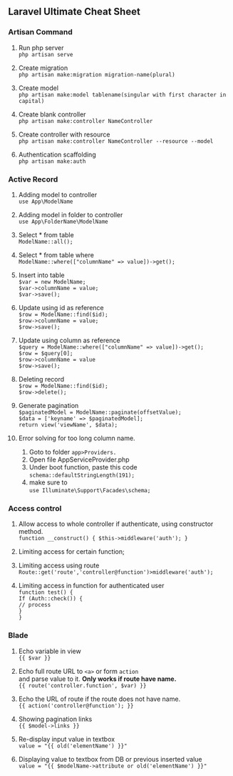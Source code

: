 ## Laravel Ultimate Cheat Sheet ##
### Artisan Command ###
 1. Run php server <br>
 `php artisan serve`
 
 2. Create migration <br>
`php artisan make:migration migration-name(plural)` 
 
 3. Create model <br>
`php artisan make:model tablename(singular with first character in capital)`
 
 4. Create blank controller <br>
`php artisan make:controller NameController`
 
 5. Create controller with resource <br>
`php artisan make:controller NameController --resource --model`

 6. Authentication scaffolding <br>
`php artisan make:auth`

### Active Record ###

 1. Adding model to controller <br>
 `use App\ModelName`
 
 2. Adding model in folder to controller<br>
 `use App\FolderName\ModelName`
 
 3. Select * from table <br>
 `ModelName::all();`
 
 4. Select * from table where <br>
 `ModelName::where(["columnName" => value])->get();`
 
 5. Insert into table <br>
 `$var = new ModelName;` <br>
 `$var->columnName = value;` <br>
 `$var->save();` <br>
 
 6. Update using id as reference <br>
 `$row = ModelName::find($id);` <br>
 `$row->columnName = value;` <br>
 `$row->save();`<br>
 
 7. Update using column as reference <br>
 `$query = ModelName::where(["columnName" => value])->get();` <br>
`$row = $query[0];` <br>
`$row->columnName = value` <br>
`$row->save();`<br>

 8. Deleting record <br>
 `$row = ModelName::find($id);` <br>
 `$row->delete();`<br>
 
 9. Generate pagination <br>
`$paginatedModel = ModelName::paginate(offsetValue);` <br>
`$data = ['keyname' => $paginatedModel];`<br>
`return view('viewName', $data);`
 
 10. Error solving for too long column name.
	 1. Goto to folder `app>Providers.`
	 2. Open file AppServiceProvider.php
	 3. Under boot function, paste this code <br>
	`schema::defaultStringLength(191);`
	 4. make sure to <br>
	 `use Illuminate\Support\Facades\schema;`

### Access control ###

 1. Allow access to whole controller if authenticate, using constructor method. <br>
`function __construct() {
	 $this->middleware('auth');
 }`
	
 2. Limiting access for certain function;
 3. Limiting access using route <br>
`Route::get('route','controller@function')>middleware('auth');`
 4. Limiting access in function for authenticated user <br>
`function test() {` <br>
`If (Auth::check()) {`<br>
`// process `<br>
`}` <br>
`}` <br>
	
### Blade ###
 1. Echo variable in view <br>
`{{ $var }}`

 2. Echo full route URL to `<a>` or form `action` <br> and parse value to it. **Only works if route have name.**<br>
`{{ route('controller.function', $var) }}`

 3. Echo the URL of route if the route does not have name. <br>
  `{{ action('controller@function'); }}`

 4. Showing pagination links <br>
`{{ $model->links }}`

 5. Re-display input value in textbox <br>
 `value = "{{ old('elementName') }}"`

 6. Displaying value to textbox from DB or previous inserted value <br>
 `value = "{{ $modelName->attribute or old('elementName') }}"`

